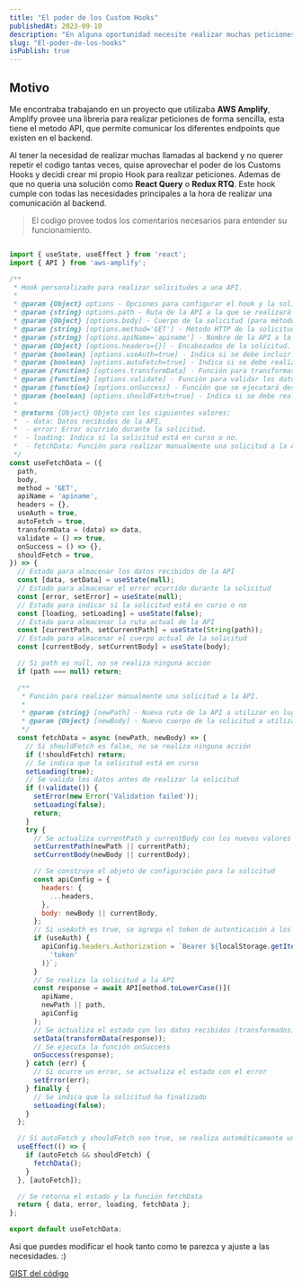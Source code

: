 ```yaml
---
title: "El poder de los Custom Hooks"
publishedAt: 2023-09-10
description: "En alguna oportunidad necesite realizar muchas peticiones a un servidor de forma sencilla, lo que me llevo a construir un hook para eso."
slug: "El-poder-de-los-hooks"
isPublish: true
---
```


## Motivo

Me encontraba trabajando en un proyecto que utilizaba **AWS Amplify**, Amplify provee una libreria para realizar peticiones de forma sencilla, esta tiene el metodo API, que permite comunicar los diferentes endpoints que existen en el backend.

Al tener la necesidad de realizar muchas llamadas al backend y no querer repetir el codigo tantas veces, quise aprovechar el poder de los Customs Hooks y decidi crear mi propio Hook para realizar peticiones. Ademas de que no queria una solución como **React Query** o **Redux RTQ**. Este hook cumple con todas las necesidades principales a la hora de realizar una comunicación al backend.

> El codigo provee todos los comentarios necesarios para entender su funcionamiento.

```jsx

import { useState, useEffect } from 'react';
import { API } from 'aws-amplify';

/**
 * Hook personalizado para realizar solicitudes a una API.
 *
 * @param {Object} options - Opciones para configurar el hook y la solicitud.
 * @param {string} options.path - Ruta de la API a la que se realizará la solicitud.
 * @param {Object} [options.body] - Cuerpo de la solicitud (para métodos POST/PUT/PATCH).
 * @param {string} [options.method='GET'] - Método HTTP de la solicitud (GET/POST/PUT/PATCH/DELETE).
 * @param {string} [options.apiName='apiname'] - Nombre de la API a la que se realizará la solicitud.
 * @param {Object} [options.headers={}] - Encabezados de la solicitud.
 * @param {boolean} [options.useAuth=true] - Indica si se debe incluir el token de autenticación en los encabezados de la solicitud.
 * @param {boolean} [options.autoFetch=true] - Indica si se debe realizar automáticamente la solicitud al montar el componente.
 * @param {function} [options.transformData] - Función para transformar los datos recibidos de la API antes de actualizar el estado del hook.
 * @param {function} [options.validate] - Función para validar los datos antes de realizar la solicitud. Si devuelve `false`, no se realizará la solicitud.
 * @param {function} [options.onSuccess] - Función que se ejecutará después de una solicitud exitosa.
 * @param {boolean} [options.shouldFetch=true] - Indica si se debe realizar la solicitud o no.
 *
 * @returns {Object} Objeto con los siguientes valores:
 *  - data: Datos recibidos de la API.
 *  - error: Error ocurrido durante la solicitud.
 *  - loading: Indica si la solicitud está en curso o no.
 *  - fetchData: Función para realizar manualmente una solicitud a la API. Acepta dos argumentos: newPath (para actualizar la ruta de la API) y newBody (para actualizar el cuerpo de la solicitud).
 */
const useFetchData = ({
  path,
  body,
  method = 'GET',
  apiName = 'apiname',
  headers = {},
  useAuth = true,
  autoFetch = true,
  transformData = (data) => data,
  validate = () => true,
  onSuccess = () => {},
  shouldFetch = true,
}) => {
  // Estado para almacenar los datos recibidos de la API
  const [data, setData] = useState(null);
  // Estado para almacenar el error ocurrido durante la solicitud
  const [error, setError] = useState(null);
  // Estado para indicar si la solicitud está en curso o no
  const [loading, setLoading] = useState(false);
  // Estado para almacenar la ruta actual de la API
  const [currentPath, setCurrentPath] = useState(String(path));
  // Estado para almacenar el cuerpo actual de la solicitud
  const [currentBody, setCurrentBody] = useState(body);

  // Si path es null, no se realiza ninguna acción
  if (path === null) return;

  /**
   * Función para realizar manualmente una solicitud a la API.
   *
   * @param {string} [newPath] - Nueva ruta de la API a utilizar en lugar de currentPath.
   * @param {Object} [newBody] - Nuevo cuerpo de la solicitud a utilizar en lugar de currentBody.
   */
  const fetchData = async (newPath, newBody) => {
    // Si shouldFetch es false, no se realiza ninguna acción
    if (!shouldFetch) return;
    // Se indica que la solicitud está en curso
    setLoading(true);
    // Se valida los datos antes de realizar la solicitud
    if (!validate()) {
      setError(new Error('Validation failed'));
      setLoading(false);
      return;
    }
    try {
      // Se actualiza currentPath y currentBody con los nuevos valores (si se proporcionaron)
      setCurrentPath(newPath || currentPath);
      setCurrentBody(newBody || currentBody);

      // Se construye el objeto de configuración para la solicitud
      const apiConfig = {
        headers: {
          ...headers,
        },
        body: newBody || currentBody,
      };
      // Si useAuth es true, se agrega el token de autenticación a los encabezados
      if (useAuth) {
        apiConfig.headers.Authorization = `Bearer ${localStorage.getItem(
          'token'
        )}`;
      }
      // Se realiza la solicitud a la API
      const response = await API[method.toLowerCase()](
        apiName,
        newPath || path,
        apiConfig
      );
      // Se actualiza el estado con los datos recibidos (transformados)
      setData(transformData(response));
      // Se ejecuta la función onSuccess
      onSuccess(response);
    } catch (err) {
      // Si ocurre un error, se actualiza el estado con el error
      setError(err);
    } finally {
      // Se indica que la solicitud ha finalizado
      setLoading(false);
    }
  };

  // Si autoFetch y shouldFetch son true, se realiza automáticamente una solicitud al montar el componente
  useEffect(() => {
    if (autoFetch && shouldFetch) {
      fetchData();
    }
  }, [autoFetch]);

  // Se retorna el estado y la función fetchData
  return { data, error, loading, fetchData };
};

export default useFetchData;
```

Asi que puedes modificar el hook tanto como te parezca y ajuste a las necesidades. :)

[GIST del código](https://gist.github.com/Gonzlezjg/d527f4291310af578dd48f60eb1a8a47)
